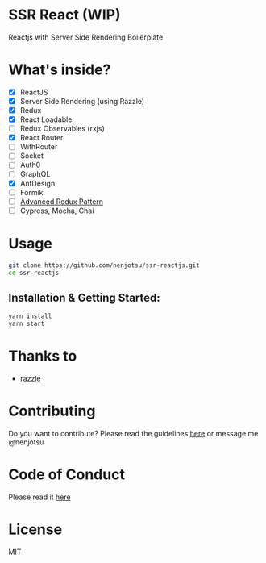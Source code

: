 # SSR React (WIP)

Reactjs with Server Side Rendering Boilerplate

# What's inside?

- [x] ReactJS
- [x] Server Side Rendering (using Razzle)
- [x] Redux
- [x] React Loadable
- [ ] Redux Observables (rxjs)
- [x] React Router
- [ ] WithRouter
- [ ] Socket
- [ ] Auth0
- [ ] GraphQL
- [x] AntDesign
- [ ] Formik
- [ ] [Advanced Redux Pattern](https://github.com/nenjotsu/advanced-redux-pattern)
- [ ] Cypress, Mocha, Chai

# Usage

```bash
git clone https://github.com/nenjotsu/ssr-reactjs.git
cd ssr-reactjs
```

## Installation & Getting Started:

```bash
yarn install
yarn start
```

# Thanks to

- [razzle](https://github.com/jaredpalmer/razzle.git)

# Contributing

Do you want to contribute? Please read the guidelines [here](/docs/contributing.md) or message me @nenjotsu

# Code of Conduct

Please read it [here](/docs/CODE_OF_CONDUCT.md)

# License

MIT

